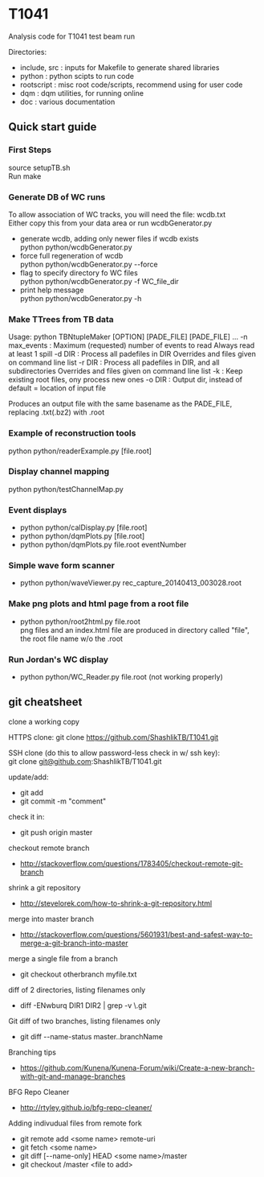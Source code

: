 # T1041

Analysis code for T1041 test beam run

Directories:  
- include, src : inputs for Makefile to generate shared libraries
- python       : python scipts to run code
- rootscript   : misc root code/scripts, recommend using for user code
- dqm          : dqm utilities, for running online
- doc          : various documentation

## Quick start guide

### First Steps
source setupTB.sh  
Run make

### Generate DB of WC runs 
To allow association of WC tracks, you will need the file: wcdb.txt  
Either copy this from your data area or run wcdbGenerator.py

* generate wcdb, adding only newer files if wcdb exists  
python python/wcdbGenerator.py   
* force full regeneration of wcdb  
python python/wcdbGenerator.py --force  
* flag to specify directory fo WC files  
python python/wcdbGenerator.py -f WC_file_dir  
* print help message  
python python/wcdbGenerator.py -h  


### Make TTrees from TB data
  
Usage: python TBNtupleMaker [OPTION] [PADE_FILE] [PADE_FILE] ...
      -n max_events  : Maximum (requested) number of events to read
                       Always read at least 1 spill
      -d DIR         : Process all padefiles in DIR
                       Overrides and files given on command line list
      -r DIR         : Process all padefiles in DIR, and all subdirectories
                       Overrides and files given on command line list
      -k             : Keep existing root files, ony process new ones
      -o DIR         : Output dir, instead of default = location of input file


Produces an output file with the same basename as the PADE_FILE, replacing .txt(.bz2) with .root


### Example of reconstruction tools  
python python/readerExample.py [file.root]
 

### Display channel mapping  
python python/testChannelMap.py


### Event displays

* python python/calDisplay.py [file.root]
* python python/dqmPlots.py [file.root]  
* python python/dqmPlots.py file.root eventNumber  

### Simple wave form scanner  
* python python/waveViewer.py rec_capture_20140413_003028.root


### Make png plots and html page from a root file
* python python/root2html.py file.root  
  png files and an index.html file are produced in directory called "file", 
the root file name w/o the .root


### Run Jordan's WC display  
* python python/WC_Reader.py file.root (not working properly)




## git cheatsheet

clone a working copy

HTTPS clone: git clone https://github.com/ShashlikTB/T1041.git

SSH clone (do this to allow password-less check in w/ ssh key):  
git clone git@github.com:ShashlikTB/T1041.git


update/add:
* git add <file>
* git commit -m "comment"

check it in:
* git push origin master

checkout remote branch
* http://stackoverflow.com/questions/1783405/checkout-remote-git-branch

shrink a git repository
* http://stevelorek.com/how-to-shrink-a-git-repository.html

merge into master branch
* http://stackoverflow.com/questions/5601931/best-and-safest-way-to-merge-a-git-branch-into-master

merge a single file from a branch
* git checkout otherbranch myfile.txt

diff of 2 directories, listing filenames only
* diff -ENwburq DIR1 DIR2 | grep -v \\.git

Git diff of two branches, listing filenames only
* git diff --name-status master..branchName

Branching tips
* https://github.com/Kunena/Kunena-Forum/wiki/Create-a-new-branch-with-git-and-manage-branches

BFG Repo Cleaner
* http://rtyley.github.io/bfg-repo-cleaner/

Adding indivudual files from remote fork

 * git remote add \<some name\> remote-uri
 * git fetch \<some name\>
 * git diff [--name-only] HEAD \<some name>\/master
 * git checkout <some name>/master \<file to add\>


